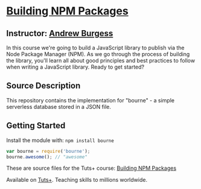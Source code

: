# [Building NPM Packages][published url]
## Instructor: [Andrew Burgess][instructor url]

In this course we're going to build a JavaScript library to publish via the Node Package Manager (NPM). As we go through the process of building the library, you'll learn all about good principles and best practices to follow when writing a JavaScript library. Ready to get started?


## Source Description
This repository contains the implementation for "bourne" - a simple serverless database stored in a JSON file.

## Getting Started
Install the module with: `npm install bourne`

```javascript
var bourne = require('bourne');
bourne.awesome(); // "awesome"
```

These are source files for the Tuts+ course: [Building NPM Packages][published url]

Available on [Tuts+](https://tutsplus.com). Teaching skills to millions worldwide.

[published url]: https://code.tutsplus.com/courses/building-npm-packages
[instructor url]: https://tutsplus.com/authors/andrew-burgess
